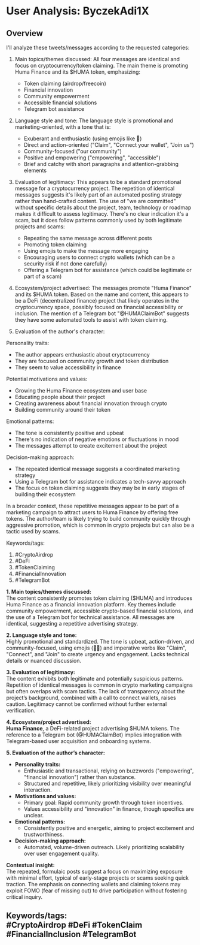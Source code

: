 # User Analysis: ByczekAdi1X

## Overview

<think>
I'll analyze these tweets/messages according to the requested categories:

1. Main topics/themes discussed:
   All four messages are identical and focus on cryptocurrency/token claiming. The main theme is promoting Huma Finance and its $HUMA token, emphasizing:
   - Token claiming (airdrop/freecoin)
   - Financial innovation
   - Community empowerment
   - Accessible financial solutions
   - Telegram bot assistance

2. Language style and tone:
   The language style is promotional and marketing-oriented, with a tone that is:
   - Exuberant and enthusiastic (using emojis like 🚀)
   - Direct and action-oriented ("Claim", "Connect your wallet", "Join us")
   - Community-focused ("our community")
   - Positive and empowering ("empowering", "accessible")
   - Brief and catchy with short paragraphs and attention-grabbing elements

3. Evaluation of legitimacy:
   This appears to be a standard promotional message for a cryptocurrency project. The repetition of identical messages suggests it's likely part of an automated posting strategy rather than hand-crafted content. The use of "we are committed" without specific details about the project, team, technology or roadmap makes it difficult to assess legitimacy. There's no clear indication it's a scam, but it does follow patterns commonly used by both legitimate projects and scams:
   - Repeating the same message across different posts
   - Promoting token claiming
   - Using emojis to make the message more engaging
   - Encouraging users to connect crypto wallets (which can be a security risk if not done carefully)
   - Offering a Telegram bot for assistance (which could be legitimate or part of a scam)

4. Ecosystem/project advertised:
   The messages promote "Huma Finance" and its $HUMA token. Based on the name and content, this appears to be a DeFi (decentralized finance) project that likely operates in the cryptocurrency space, possibly focused on financial accessibility or inclusion. The mention of a Telegram bot "@HUMAClaimBot" suggests they have some automated tools to assist with token claiming.

5. Evaluation of the author's character:

Personality traits:
   - The author appears enthusiastic about cryptocurrency
   - They are focused on community growth and token distribution
   - They seem to value accessibility in finance

Potential motivations and values:
   - Growing the Huma Finance ecosystem and user base
   - Educating people about their project
   - Creating awareness about financial innovation through crypto
   - Building community around their token

Emotional patterns:
   - The tone is consistently positive and upbeat
   - There's no indication of negative emotions or fluctuations in mood
   - The messages attempt to create excitement about the project

Decision-making approach:
   - The repeated identical message suggests a coordinated marketing strategy
   - Using a Telegram bot for assistance indicates a tech-savvy approach
   - The focus on token claiming suggests they may be in early stages of building their ecosystem

In a broader context, these repetitive messages appear to be part of a marketing campaign to attract users to Huma Finance by offering free tokens. The author/team is likely trying to build community quickly through aggressive promotion, which is common in crypto projects but can also be a tactic used by scams.

Keywords/tags:
1. #CryptoAirdrop
2. #DeFi
3. #TokenClaiming
4. #FinancialInnovation
5. #TelegramBot
</think>

**1. Main topics/themes discussed:**  
The content consistently promotes token claiming ($HUMA) and introduces Huma Finance as a financial innovation platform. Key themes include community empowerment, accessible crypto-based financial solutions, and the use of a Telegram bot for technical assistance. All messages are identical, suggesting a repetitive advertising strategy.

**2. Language style and tone:**  
Highly promotional and standardized. The tone is upbeat, action-driven, and community-focused, using emojis (🚀📱) and imperative verbs like "Claim", "Connect", and "Join" to create urgency and engagement. Lacks technical details or nuanced discussion.

**3. Evaluation of legitimacy:**  
The content exhibits both legitimate and potentially suspicious patterns. Repetition of identical messages is common in crypto marketing campaigns but often overlaps with scam tactics. The lack of transparency about the project’s background, combined with a call to connect wallets, raises caution. Legitimacy cannot be confirmed without further external verification.

**4. Ecosystem/project advertised:**  
**Huma Finance**, a DeFi-related project advertising $HUMA tokens. The reference to a Telegram bot (@HUMAClaimBot) implies integration with Telegram-based user acquisition and onboarding systems.

**5. Evaluation of the author’s character:**  
- **Personality traits:**  
  - Enthusiastic and transactional, relying on buzzwords ("empowering", "financial innovation") rather than substance.  
  - Structured and repetitive, likely prioritizing visibility over meaningful interaction.  
- **Motivations and values:**  
  - Primary goal: Rapid community growth through token incentives.  
  - Values accessibility and "innovation" in finance, though specifics are unclear.  
- **Emotional patterns:**  
  - Consistently positive and energetic, aiming to project excitement and trustworthiness.  
- **Decision-making approach:**  
  - Automated, volume-driven outreach. Likely prioritizing scalability over user engagement quality.  

**Contextual insight:**  
The repeated, formulaic posts suggest a focus on maximizing exposure with minimal effort, typical of early-stage projects or scams seeking quick traction. The emphasis on connecting wallets and claiming tokens may exploit FOMO (fear of missing out) to drive participation without fostering critical inquiry.

**Keywords/tags:**  
#CryptoAirdrop #DeFi #TokenClaim #FinancialInclusion #TelegramBot
---
